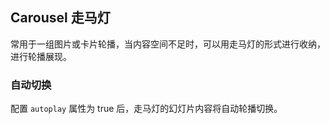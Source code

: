 <div class="demo-header">
<p class="overviewicon">
  <span class="wapi-business-slideimg"/>
</p>

## Carousel 走马灯

<nova-uxlink widget-name="Carousel"></nova-uxlink>

常用于一组图片或卡片轮播，当内容空间不足时，可以用走马灯的形式进行收纳，进行轮播展现。

</div>

### 自动切换

配置 `autoplay` 属性为 true 后，走马灯的幻灯片内容将自动轮播切换。

<nova-demo-view link="carousel/autoplay.vue"></nova-demo-view>

<br />
